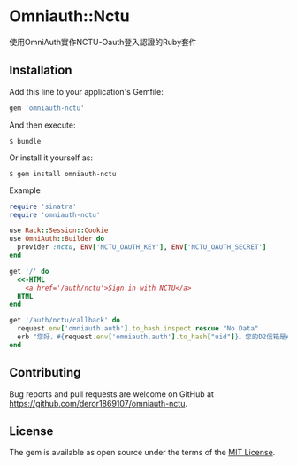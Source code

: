 # Omniauth::Nctu

使用OmniAuth實作NCTU-Oauth登入認證的Ruby套件

## Installation

Add this line to your application's Gemfile:

```ruby
gem 'omniauth-nctu'
```

And then execute:

    $ bundle

Or install it yourself as:

    $ gem install omniauth-nctu

Example

```ruby
require 'sinatra'
require 'omniauth-nctu'

use Rack::Session::Cookie
use OmniAuth::Builder do
  provider :nctu, ENV['NCTU_OAUTH_KEY'], ENV['NCTU_OAUTH_SECRET']
end

get '/' do
  <<-HTML
    <a href='/auth/nctu'>Sign in with NCTU</a>
  HTML
end

get '/auth/nctu/callback' do
  request.env['omniauth.auth'].to_hash.inspect rescue "No Data"
  erb "您好，#{request.env['omniauth.auth'].to_hash["uid"]}。您的D2信箱是#{request.env['omniauth.auth'].to_hash["info"]["d2_email"]}。"
end
```


## Contributing

Bug reports and pull requests are welcome on GitHub at https://github.com/deror1869107/omniauth-nctu.


## License

The gem is available as open source under the terms of the [MIT License](http://opensource.org/licenses/MIT).

